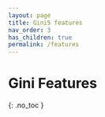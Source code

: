 ```yaml
---
layout: page
title: Gini5 features
nav_order: 3
has_children: true
permalink: /features
---
```


# Gini Features
{: .no_toc }


